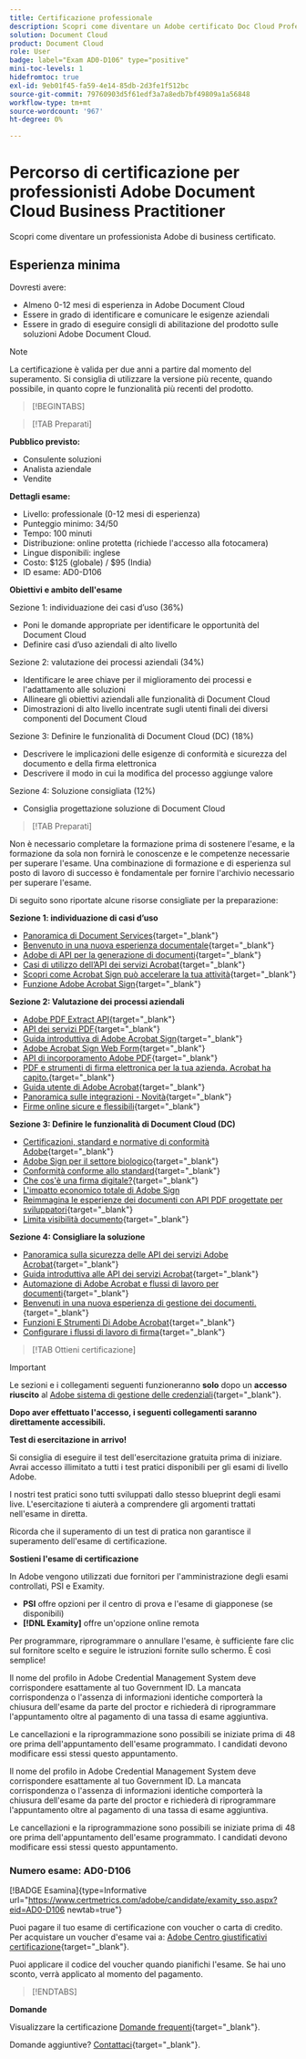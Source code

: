 ```yaml
---
title: Certificazione professionale
description: Scopri come diventare un Adobe certificato Doc Cloud Professional.
solution: Document Cloud
product: Document Cloud
role: User
badge: label="Exam AD0-D106" type="positive"
mini-toc-levels: 1
hidefromtoc: true
exl-id: 9eb01f45-fa59-4e14-85db-2d3fe1f512bc
source-git-commit: 79760903d5f61edf3a7a8edb7bf49809a1a56848
workflow-type: tm+mt
source-wordcount: '967'
ht-degree: 0%

---
```


# Percorso di certificazione per professionisti Adobe Document Cloud Business Practitioner

Scopri come diventare un professionista Adobe di business certificato.

## Esperienza minima

Dovresti avere:

* Almeno 0-12 mesi di esperienza in Adobe Document Cloud
* Essere in grado di identificare e comunicare le esigenze aziendali
* Essere in grado di eseguire consigli di abilitazione del prodotto sulle soluzioni Adobe Document Cloud.

>[!NOTE]
>
>La certificazione è valida per due anni a partire dal momento del superamento. Si consiglia di utilizzare la versione più recente, quando possibile, in quanto copre le funzionalità più recenti del prodotto.

>[!BEGINTABS]

>[!TAB Preparati]

**Pubblico previsto:**

* Consulente soluzioni
* Analista aziendale
* Vendite

**Dettagli esame:**

* Livello: professionale (0-12 mesi di esperienza)
* Punteggio minimo: 34/50
* Tempo: 100 minuti
* Distribuzione: online protetta (richiede l&#39;accesso alla fotocamera)
* Lingue disponibili: inglese
* Costo: $125 (globale) / $95 (India)
* ID esame: AD0-D106

**Obiettivi e ambito dell&#39;esame**

Sezione 1: individuazione dei casi d’uso (36%)

* Poni le domande appropriate per identificare le opportunità del Document Cloud
* Definire casi d’uso aziendali di alto livello

Sezione 2: valutazione dei processi aziendali (34%)

* Identificare le aree chiave per il miglioramento dei processi e l&#39;adattamento alle soluzioni
* Allineare gli obiettivi aziendali alle funzionalità di Document Cloud
* Dimostrazioni di alto livello incentrate sugli utenti finali dei diversi componenti del Document Cloud

Sezione 3: Definire le funzionalità di Document Cloud (DC) (18%)

* Descrivere le implicazioni delle esigenze di conformità e sicurezza del documento e della firma elettronica
* Descrivere il modo in cui la modifica del processo aggiunge valore

Sezione 4: Soluzione consigliata (12%)

* Consiglia progettazione soluzione di Document Cloud

>[!TAB Preparati]

Non è necessario completare la formazione prima di sostenere l&#39;esame, e la formazione da sola non fornirà le conoscenze e le competenze necessarie per superare l&#39;esame. Una combinazione di formazione e di esperienza sul posto di lavoro di successo è fondamentale per fornire l&#39;archivio necessario per superare l&#39;esame.

Di seguito sono riportate alcune risorse consigliate per la preparazione:

**Sezione 1: individuazione di casi d’uso**

* [Panoramica di Document Services](https://developer.adobe.com/document-services/docs/overview/){target="_blank"}
* [Benvenuto in una nuova esperienza documentale](https://www.adobe.com/documentcloud.html){target="_blank"}
* [Adobe di API per la generazione di documenti](https://developer.adobe.com/document-services/apis/doc-generation){target="_blank"}
* [Casi di utilizzo dell’API dei servizi Acrobat](https://developer.adobe.com/document-services/use-cases/agreements-and-contracts/legal-contracts/){target="_blank"}
* [Scopri come Acrobat Sign può accelerare la tua attività](https://www.adobe.com/sign.html){target="_blank"}
* [Funzione Adobe Acrobat Sign](https://www.adobe.com/sign/features.html){target="_blank"}

**Sezione 2: Valutazione dei processi aziendali**

* [Adobe PDF Extract API](https://developer.adobe.com/document-services/apis/pdf-extract/){target="_blank"}
* [API dei servizi PDF](https://developer.adobe.com/document-services/docs/apis/){target="_blank"}
* [Guida introduttiva di Adobe Acrobat Sign](https://helpx.adobe.com/sign/using/get-started-guide.html){target="_blank"}
* [Adobe Acrobat Sign Web Form](https://helpx.adobe.com/sign/config/web-forms.html){target="_blank"}
* [API di incorporamento Adobe PDF](https://developer.adobe.com/document-services/apis/pdf-embed/){target="_blank"}
* [PDF e strumenti di firma elettronica per la tua azienda. Acrobat ha capito.](https://www.adobe.com/acrobat/business.html){target="_blank"}
* [Guida utente di Adobe Acrobat](https://helpx.adobe.com/acrobat/user-guide.html){target="_blank"}
* [Panoramica sulle integrazioni - Novità](https://experienceleague.adobe.com/docs/document-cloud-learn/sign-learning-hub/integrations/integrations-overview.html?lang=en#what%E2%80%99s-new){target="_blank"}
* [Firme online sicure e flessibili](https://www.adobe.com/sign/online-signature.html){target="_blank"}

**Sezione 3: Definire le funzionalità di Document Cloud (DC)**

* [Certificazioni, standard e normative di conformità Adobe](https://www.adobe.com/trust/compliance/compliance-list.html){target="_blank"}
* [Adobe Sign per il settore biologico](https://www.adobe.com/content/dam/dx-dc/en/pdfs/adobe-sign-life-sciences-solution-brief-ue.pdf){target="_blank"}
* [Conformità conforme allo standard](https://www.adobe.com/documentcloud/resources/compliance.html){target="_blank"}
* [Che cos&#39;è una firma digitale?](https://www.adobe.com/sign/digital-signatures.html){target="_blank"}
* [L&#39;impatto economico totale di Adobe Sign](https://www.adobe.com/content/dam/dx-dc/pdf/total-economic-impact-adobe-sign-ue.pdf)
* [Reimmagina le esperienze dei documenti con API PDF progettate per sviluppatori](https://developer.adobe.com/document-services){target="_blank"}
* [Limita visibilità documento](https://helpx.adobe.com/sign/using/limited-document-visibility.html){target="_blank"}

**Sezione 4: Consigliare la soluzione**

* [Panoramica sulla sicurezza delle API dei servizi Adobe Acrobat](https://www.adobe.com/content/dam/cc/en/trust-center/ungated/whitepapers/doc-cloud/adobe-document-services-security-overview.pdf){target="_blank"}
* [Guida introduttiva alle API dei servizi Acrobat](https://documentservices.adobe.com/dc-integration-creation-app-cdn/main.html){target="_blank"}
* [Automazione di Adobe Acrobat e flussi di lavoro per documenti](https://helpx.adobe.com/acrobat/kb/automation-and-document-workflows.html){target="_blank"}
* [Benvenuti in una nuova esperienza di gestione dei documenti.](https://www.adobe.com/documentcloud.html){target="_blank"}
* [Funzioni E Strumenti Di Adobe Acrobat](https://www.adobe.com/acrobat/features.html){target="_blank"}
* [Configurare i flussi di lavoro di firma](https://helpx.adobe.com/ca/sign/using/workflow-designer-signature-workflow.html){target="_blank"}

>[!TAB Ottieni certificazione]

>[!IMPORTANT]
>
>Le sezioni e i collegamenti seguenti funzioneranno **solo**  dopo un **accesso riuscito** al [Adobe sistema di gestione delle credenziali](http://www.certmetrics.com/adobe){target="_blank"}.

**Dopo aver effettuato l&#39;accesso, i seguenti collegamenti saranno direttamente accessibili.**

**Test di esercitazione in arrivo!**

Si consiglia di eseguire il test dell&#39;esercitazione gratuita prima di iniziare. Avrai accesso illimitato a tutti i test pratici disponibili per gli esami di livello Adobe.

I nostri test pratici sono tutti sviluppati dallo stesso blueprint degli esami live. L&#39;esercitazione ti aiuterà a comprendere gli argomenti trattati nell&#39;esame in diretta.

Ricorda che il superamento di un test di pratica non garantisce il superamento dell&#39;esame di certificazione.

**Sostieni l&#39;esame di certificazione**

In Adobe vengono utilizzati due fornitori per l&#39;amministrazione degli esami controllati, PSI e Examity.

* **PSI** offre opzioni per il centro di prova e l&#39;esame di giapponese (se disponibili)
* **[!DNL Examity]** offre un&#39;opzione online remota

Per programmare, riprogrammare o annullare l&#39;esame, è sufficiente fare clic sul fornitore scelto e seguire le istruzioni fornite sullo schermo. È così semplice!

Il nome del profilo in Adobe Credential Management System deve corrispondere esattamente al tuo Government ID. La mancata corrispondenza o l&#39;assenza di informazioni identiche comporterà la chiusura dell&#39;esame da parte del proctor e richiederà di riprogrammare l&#39;appuntamento oltre al pagamento di una tassa di esame aggiuntiva.

Le cancellazioni e la riprogrammazione sono possibili se iniziate prima di 48 ore prima dell&#39;appuntamento dell&#39;esame programmato. I candidati devono modificare essi stessi questo appuntamento.

Il nome del profilo in Adobe Credential Management System deve corrispondere esattamente al tuo Government ID. La mancata corrispondenza o l&#39;assenza di informazioni identiche comporterà la chiusura dell&#39;esame da parte del proctor e richiederà di riprogrammare l&#39;appuntamento oltre al pagamento di una tassa di esame aggiuntiva.

Le cancellazioni e la riprogrammazione sono possibili se iniziate prima di 48 ore prima dell&#39;appuntamento dell&#39;esame programmato. I candidati devono modificare essi stessi questo appuntamento.

### Numero esame: AD0-D106

[!BADGE Esamina]{type=Informative url="https://www.certmetrics.com/adobe/candidate/examity_sso.aspx?eid=AD0-D106 newtab=true"}

Puoi pagare il tuo esame di certificazione con voucher o carta di credito. Per acquistare un voucher d&#39;esame vai a: [Adobe Centro giustificativi certificazione](https://market.xvoucher.com/adobe/global){target="_blank"}.

Puoi applicare il codice del voucher quando pianifichi l&#39;esame. Se hai uno sconto, verrà applicato al momento del pagamento.

>[!ENDTABS]

**Domande**

Visualizzare la certificazione [Domande frequenti](https://experienceleague.adobe.com/docs/certification/certification/faq.html?lang=en){target="_blank"}.

Domande aggiuntive? [Contattaci](mailto:certif@adobe.com){target="_blank"}.

